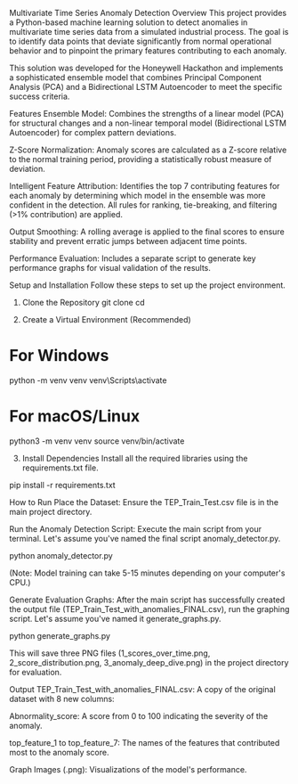 Multivariate Time Series Anomaly Detection
Overview
This project provides a Python-based machine learning solution to detect anomalies in multivariate time series data from a simulated industrial process. The goal is to identify data points that deviate significantly from normal operational behavior and to pinpoint the primary features contributing to each anomaly.

This solution was developed for the Honeywell Hackathon and implements a sophisticated ensemble model that combines Principal Component Analysis (PCA) and a Bidirectional LSTM Autoencoder to meet the specific success criteria.

Features
Ensemble Model: Combines the strengths of a linear model (PCA) for structural changes and a non-linear temporal model (Bidirectional LSTM Autoencoder) for complex pattern deviations.

Z-Score Normalization: Anomaly scores are calculated as a Z-score relative to the normal training period, providing a statistically robust measure of deviation.

Intelligent Feature Attribution: Identifies the top 7 contributing features for each anomaly by determining which model in the ensemble was more confident in the detection. All rules for ranking, tie-breaking, and filtering (>1% contribution) are applied.

Output Smoothing: A rolling average is applied to the final scores to ensure stability and prevent erratic jumps between adjacent time points.

Performance Evaluation: Includes a separate script to generate key performance graphs for visual validation of the results.

Setup and Installation
Follow these steps to set up the project environment.

1. Clone the Repository
git clone <your-repository-url>
cd <your-repository-name>

2. Create a Virtual Environment (Recommended)
# For Windows
python -m venv venv
venv\Scripts\activate

# For macOS/Linux
python3 -m venv venv
source venv/bin/activate

3. Install Dependencies
Install all the required libraries using the requirements.txt file.

pip install -r requirements.txt

How to Run
Place the Dataset: Ensure the TEP_Train_Test.csv file is in the main project directory.

Run the Anomaly Detection Script: Execute the main script from your terminal. Let's assume you've named the final script anomaly_detector.py.

python anomaly_detector.py

(Note: Model training can take 5-15 minutes depending on your computer's CPU.)

Generate Evaluation Graphs: After the main script has successfully created the output file (TEP_Train_Test_with_anomalies_FINAL.csv), run the graphing script. Let's assume you've named it generate_graphs.py.

python generate_graphs.py

This will save three PNG files (1_scores_over_time.png, 2_score_distribution.png, 3_anomaly_deep_dive.png) in the project directory for evaluation.

Output
TEP_Train_Test_with_anomalies_FINAL.csv: A copy of the original dataset with 8 new columns:

Abnormality_score: A score from 0 to 100 indicating the severity of the anomaly.

top_feature_1 to top_feature_7: The names of the features that contributed most to the anomaly score.

Graph Images (.png): Visualizations of the model's performance.

